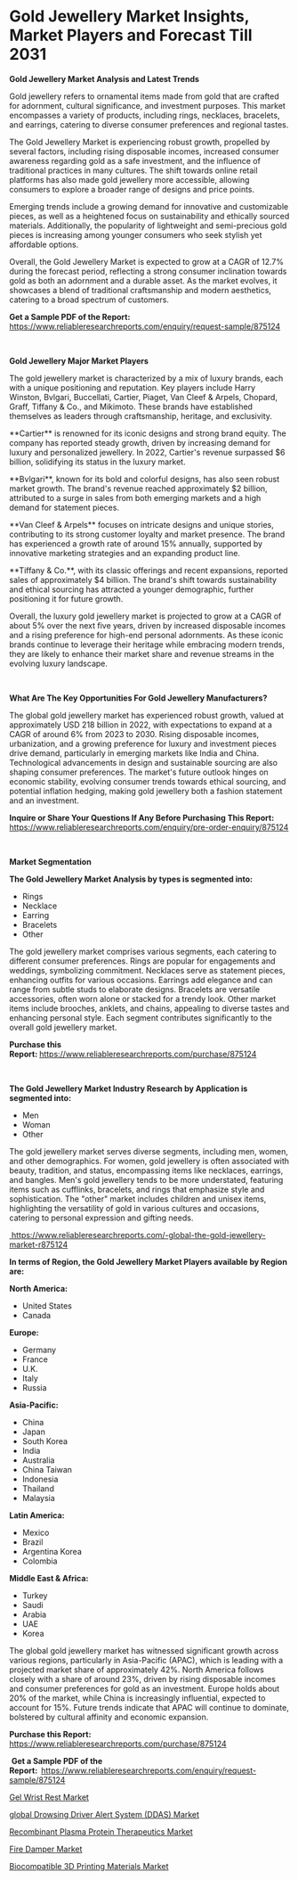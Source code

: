 <p><h1>Gold Jewellery Market Insights, Market Players and Forecast Till 2031</h1></p><p><strong>Gold Jewellery Market Analysis and Latest Trends</strong></p>
<p><p>Gold jewellery refers to ornamental items made from gold that are crafted for adornment, cultural significance, and investment purposes. This market encompasses a variety of products, including rings, necklaces, bracelets, and earrings, catering to diverse consumer preferences and regional tastes.</p><p>The Gold Jewellery Market is experiencing robust growth, propelled by several factors, including rising disposable incomes, increased consumer awareness regarding gold as a safe investment, and the influence of traditional practices in many cultures. The shift towards online retail platforms has also made gold jewellery more accessible, allowing consumers to explore a broader range of designs and price points.</p><p>Emerging trends include a growing demand for innovative and customizable pieces, as well as a heightened focus on sustainability and ethically sourced materials. Additionally, the popularity of lightweight and semi-precious gold pieces is increasing among younger consumers who seek stylish yet affordable options.</p><p>Overall, the Gold Jewellery Market is expected to grow at a CAGR of 12.7% during the forecast period, reflecting a strong consumer inclination towards gold as both an adornment and a durable asset. As the market evolves, it showcases a blend of traditional craftsmanship and modern aesthetics, catering to a broad spectrum of customers.</p></p>
<p><strong>Get a Sample PDF of the Report:&nbsp;</strong> <a href="https://www.reliableresearchreports.com/enquiry/request-sample/875124">https://www.reliableresearchreports.com/enquiry/request-sample/875124</a></p>
<p>&nbsp;</p>
<p><strong>Gold Jewellery Major Market Players</strong></p>
<p><p>The gold jewellery market is characterized by a mix of luxury brands, each with a unique positioning and reputation. Key players include Harry Winston, Bvlgari, Buccellati, Cartier, Piaget, Van Cleef & Arpels, Chopard, Graff, Tiffany & Co., and Mikimoto. These brands have established themselves as leaders through craftsmanship, heritage, and exclusivity.</p><p>**Cartier** is renowned for its iconic designs and strong brand equity. The company has reported steady growth, driven by increasing demand for luxury and personalized jewellery. In 2022, Cartier's revenue surpassed $6 billion, solidifying its status in the luxury market.</p><p>**Bvlgari**, known for its bold and colorful designs, has also seen robust market growth. The brand's revenue reached approximately $2 billion, attributed to a surge in sales from both emerging markets and a high demand for statement pieces.</p><p>**Van Cleef & Arpels** focuses on intricate designs and unique stories, contributing to its strong customer loyalty and market presence. The brand has experienced a growth rate of around 15% annually, supported by innovative marketing strategies and an expanding product line.</p><p>**Tiffany & Co.**, with its classic offerings and recent expansions, reported sales of approximately $4 billion. The brand's shift towards sustainability and ethical sourcing has attracted a younger demographic, further positioning it for future growth.</p><p>Overall, the luxury gold jewellery market is projected to grow at a CAGR of about 5% over the next five years, driven by increased disposable incomes and a rising preference for high-end personal adornments. As these iconic brands continue to leverage their heritage while embracing modern trends, they are likely to enhance their market share and revenue streams in the evolving luxury landscape.</p></p>
<p>&nbsp;</p>
<p><strong>What Are The Key Opportunities For Gold Jewellery Manufacturers?</strong></p>
<p><p>The global gold jewellery market has experienced robust growth, valued at approximately USD 218 billion in 2022, with expectations to expand at a CAGR of around 6% from 2023 to 2030. Rising disposable incomes, urbanization, and a growing preference for luxury and investment pieces drive demand, particularly in emerging markets like India and China. Technological advancements in design and sustainable sourcing are also shaping consumer preferences. The market's future outlook hinges on economic stability, evolving consumer trends towards ethical sourcing, and potential inflation hedging, making gold jewellery both a fashion statement and an investment.</p></p>
<p><strong>Inquire or Share Your Questions If Any Before Purchasing This Report:</strong> <a href="https://www.reliableresearchreports.com/enquiry/pre-order-enquiry/875124">https://www.reliableresearchreports.com/enquiry/pre-order-enquiry/875124</a></p>
<p>&nbsp;</p>
<p><strong>Market Segmentation</strong></p>
<p><strong>The Gold Jewellery Market Analysis by types is segmented into:</strong></p>
<p><ul><li>Rings</li><li>Necklace</li><li>Earring</li><li>Bracelets</li><li>Other</li></ul></p>
<p><p>The gold jewellery market comprises various segments, each catering to different consumer preferences. Rings are popular for engagements and weddings, symbolizing commitment. Necklaces serve as statement pieces, enhancing outfits for various occasions. Earrings add elegance and can range from subtle studs to elaborate designs. Bracelets are versatile accessories, often worn alone or stacked for a trendy look. Other market items include brooches, anklets, and chains, appealing to diverse tastes and enhancing personal style. Each segment contributes significantly to the overall gold jewellery market.</p></p>
<p><strong>Purchase this Report:&nbsp;</strong><a href="https://www.reliableresearchreports.com/purchase/875124">https://www.reliableresearchreports.com/purchase/875124</a></p>
<p>&nbsp;</p>
<p><strong>The Gold Jewellery Market Industry Research by Application is segmented into:</strong></p>
<p><ul><li>Men</li><li>Woman</li><li>Other</li></ul></p>
<p><p>The gold jewellery market serves diverse segments, including men, women, and other demographics. For women, gold jewellery is often associated with beauty, tradition, and status, encompassing items like necklaces, earrings, and bangles. Men's gold jewellery tends to be more understated, featuring items such as cufflinks, bracelets, and rings that emphasize style and sophistication. The "other" market includes children and unisex items, highlighting the versatility of gold in various cultures and occasions, catering to personal expression and gifting needs.</p></p>
<p><a href="https://www.reliableresearchreports.com/-global-the-gold-jewellery-market-r875124">&nbsp;https://www.reliableresearchreports.com/-global-the-gold-jewellery-market-r875124</a></p>
<p><strong>In terms of Region, the Gold Jewellery Market Players available by Region are:</strong></p>
<p>
    <p> <strong> North America: </strong>
        <ul>
            <li>United States</li>
            <li>Canada</li>
        </ul>
        </p> 
    <p> <strong> Europe: </strong>
        <ul>
            <li>Germany</li>
            <li>France</li>
            <li>U.K.</li>
            <li>Italy</li>
            <li>Russia</li>
        </ul>
        </p> 
    <p> <strong> Asia-Pacific: </strong>
        <ul>
            <li>China</li>
            <li>Japan</li>
            <li>South Korea</li>
            <li>India</li>
            <li>Australia</li>
            <li>China Taiwan</li>
            <li>Indonesia</li>
            <li>Thailand</li>
            <li>Malaysia</li>
        </ul>
        </p> 
    <p> <strong> Latin America: </strong>
        <ul>
            <li>Mexico</li>
            <li>Brazil</li>
            <li>Argentina Korea</li>
            <li>Colombia</li>
        </ul>
        </p> 
    <p> <strong> Middle East & Africa: </strong>
        <ul>
            <li>Turkey</li>
            <li>Saudi</li>
            <li>Arabia</li>
            <li>UAE</li>
            <li>Korea</li>
        </ul>
    </p>
    </p>
<p><p>The global gold jewellery market has witnessed significant growth across various regions, particularly in Asia-Pacific (APAC), which is leading with a projected market share of approximately 42%. North America follows closely with a share of around 23%, driven by rising disposable incomes and consumer preferences for gold as an investment. Europe holds about 20% of the market, while China is increasingly influential, expected to account for 15%. Future trends indicate that APAC will continue to dominate, bolstered by cultural affinity and economic expansion.</p></p>
<p><strong>Purchase this Report: </strong><a href="https://www.reliableresearchreports.com/purchase/875124">https://www.reliableresearchreports.com/purchase/875124</a></p>
<p>&nbsp;<strong>Get a Sample PDF of the Report:&nbsp;&nbsp;</strong><a href="https://www.reliableresearchreports.com/enquiry/request-sample/875124">https://www.reliableresearchreports.com/enquiry/request-sample/875124</a></p>
<p><strong></strong></p>
<p><p><a href="https://github.com/gulaimolin/Market-Research-Report-List-6/blob/main/gel-wrist-rest-market.md">Gel Wrist Rest Market</a></p><p><a href="https://github.com/mauripalmi/Market-Research-Report-List-5/blob/main/global-drowsing-driver-alert-system-ddas-market.md">global Drowsing Driver Alert System (DDAS) Market</a></p><p><a href="https://www.linkedin.com/pulse/recombinant-plasma-protein-therapeutics-market-global-trends-levde?trackingId=g1MytgE0RhKvMORBytylhA%3D%3D">Recombinant Plasma Protein Therapeutics Market</a></p><p><a href="https://issuu.com/reportprime-2/docs/fire-damper-market-size-2030.pptx_7622c0f5e02937">Fire Damper Market</a></p><p><a href="https://www.linkedin.com/pulse/biocompatible-3d-printing-materials-market-size-share-growth-qmtvc?trackingId=AU38hARITPiIHnfZDcfqdw%3D%3D">Biocompatible 3D Printing Materials Market</a></p></p>